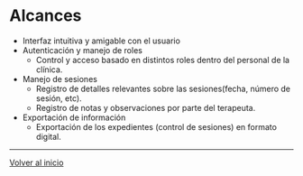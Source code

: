 # Alcances

* Interfaz intuitiva y amigable con el usuario 
* Autenticación y manejo de roles
  * Control y acceso basado en distintos roles dentro del personal de la clínica.
* Manejo de sesiones
  * Registro de detalles relevantes sobre las sesiones(fecha, número de sesión, etc).
  * Registro de notas y observaciones por parte del terapeuta.
* Exportación de información
  * Exportación de los expedientes (control de sesiones) en formato digital.

---
[Volver al inicio](../README.md)
